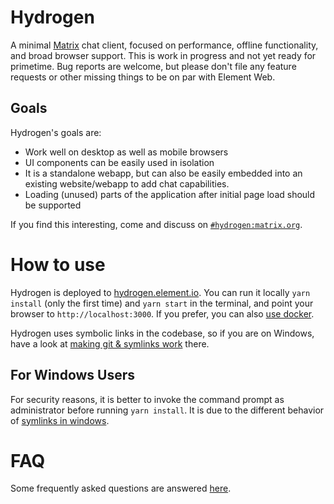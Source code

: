 # Hydrogen

A minimal [Matrix](https://matrix.org/) chat client, focused on performance, offline functionality, and broad browser support. This is work in progress and not yet ready for primetime. Bug reports are welcome, but please don't file any feature requests or other missing things to be on par with Element Web.

## Goals

Hydrogen's goals are:
 - Work well on desktop as well as mobile browsers
 - UI components can be easily used in isolation
 - It is a standalone webapp, but can also be easily embedded into an existing website/webapp to add chat capabilities.
 - Loading (unused) parts of the application after initial page load should be supported

If you find this interesting, come and discuss on [`#hydrogen:matrix.org`](https://matrix.to/#/#hydrogen:matrix.org).

# How to use

Hydrogen is deployed to [hydrogen.element.io](https://hydrogen.element.io). You can run it locally `yarn install` (only the first time) and `yarn start` in the terminal, and point your browser to `http://localhost:3000`. If you prefer, you can also [use docker](doc/docker.md).

Hydrogen uses symbolic links in the codebase, so if you are on Windows, have a look at [making git & symlinks work](https://github.com/git-for-windows/git/wiki/Symbolic-Links) there.
## For Windows Users

For security reasons, it is better to invoke the command prompt as administrator before running `yarn install`. It is due to the different behavior of [symlinks in windows](https://github.com/git-for-windows/git/wiki/Symbolic-Links).

# FAQ

Some frequently asked questions are answered [here](doc/FAQ.md).

